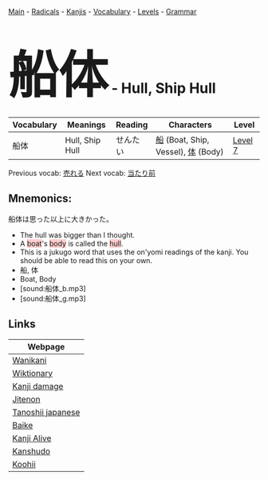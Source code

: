 <style> bigfont {font-size: 100px}</style>
[Main](../README.md) -
[Radicals](../radicals.md) -
[Kanjis](../kanjis.md) -
[Vocabulary](../vocabulary.md) -
[Levels](../levels.md) -
[Grammar](../grammar.md)
# <bigfont> 船体</bigfont> - Hull, Ship Hull 

| Vocabulary | Meanings | Reading | Characters | Level |
| --- | --- | --- | --- | --- |
| 船体 | Hull, Ship Hull | せんたい |  [船](../kanjis/船.md) (Boat, Ship, Vessel), [体](../kanjis/体.md) (Body) | [Level 7](../levels/wk_level7.md) |

Previous vocab: [売れる](売れる.md) Next vocab: [当たり前](当たり前.md) 

## Mnemonics:
船体は思った以上に大きかった。
* The hull was bigger than I thought.
* A <span style="background-color:#ffcccb"> boat</span>'s <span style="background-color:#ffcccb"> body</span> is called the <span style="background-color:#ffcccb"> hull</span>.
* This is a jukugo word that uses the on'yomi readings of the kanji. You should be able to read this on your own.
* 船, 体
* Boat, Body
* [sound:船体_b.mp3]
* [sound:船体_g.mp3]


## Links 

| Webpage |
| --- |
| [Wanikani          ](https://www.wanikani.com/kanji/船体) |
| [Wiktionary        ](https://en.wiktionary.org/wiki/船体) |
| [Kanji damage      ](http://www.kanjidamage.com/kanji/search?utf8=✓&q=船体) |
| [Jitenon           ](https://jitenon.com/kanji/船体) |
| [Tanoshii japanese ](https://www.tanoshiijapanese.com/dictionary/kanji.cfm?k=船体) |
| [Baike             ](https://baike.baidu.com/item/船体) |
| [Kanji Alive       ](https://app.kanjialive.com/船体) |
| [Kanshudo          ](https://www.kanshudo.com/searchmn?q=船体) |
| [Koohii            ](https://kanji.koohii.com/study/kanji/船体) |
